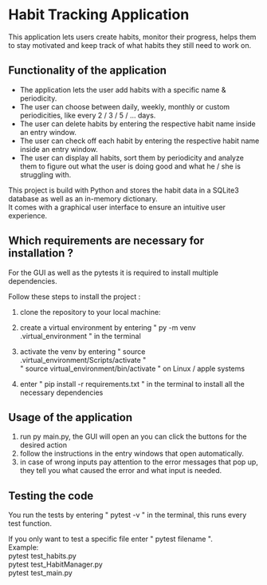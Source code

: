 # Habit Tracking Application
This application lets users create habits, monitor their progress, helps them to stay motivated and keep track of what habits they still need to work on.

## Functionality of the application
* The application lets the user add habits with a specific name & periodicity.  
* The user can choose between daily, weekly, monthly or custom periodicities, like every 2 / 3 / 5 / ... days.  
* The user can delete habits by entering the respective habit name inside an entry window.  
* The user can check off each habit by entering the respective habit name inside an entry window.  
* The user can display all habits, sort them by periodicity and analyze them to figure out what the user is doing good and what he / she is struggling with.  

This project is build with Python and stores the habit data in a SQLite3 database as well as an in-memory dictionary.  
It comes with a graphical user interface to ensure an intuitive user experience.  



## Which requirements are necessary for installation ? 
For the GUI as well as the pytests it is required to install multiple dependencies.  

Follow these steps to install the project :  

1. clone the repository to your local machine:  

2. create a virtual environment by entering " py -m venv .virtual_environment " in the terminal  

3. activate the venv by entering " source .virtual_environment/Scripts/activate "    
" source virtual_environment/bin/activate " on Linux / apple systems  

4. enter " pip install -r requirements.txt " in the terminal to install all the necessary dependencies  

## Usage of the application

1. run py main.py, the GUI will open an you can click the buttons for the desired action  
2. follow the instructions in the entry windows that open automatically.  
3. in case of wrong inputs pay attention to the error messages that pop up, they tell you what caused the error and what input is needed.  

## Testing the code

You run the tests by entering " pytest -v " in the terminal, this runs every test function.  

If you only want to test a specific file enter " pytest filename ".  
Example:  
pytest test_habits.py  
pytest test_HabitManager.py  
pytest test_main.py  

